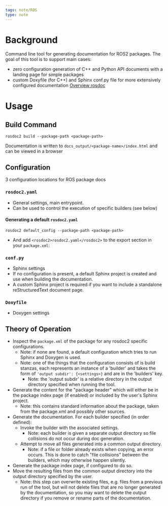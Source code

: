 ```yaml
---
tags: note/ROS
type: note
---
```

# Background
Command line tool for generating documentation for ROS2 packages.
The goal of this tool is to support main cases:
- zero configuration generation of C++ and Python API documents with a landing page for simple packages
- custom Doxyfile (for C++) and Sphinx conf.py file for more extensively configured documentation
[Overview rosdoc](https://docs.ros.org/en/rolling/How-To-Guides/Documenting-a-ROS-2-Package.html)

# Usage
## Build Command
```shell
rosdoc2 build --package-path <package-path>
```
Documentation is written to `docs_output/<package-name>/index.html` and can be viewed in a browser

## Configuration
3 configuration locations for ROS package docs
### `rosdoc2.yaml`
- General settings, main entrypoint.
- Can be used to control the execution of specific builders (see below)
#### Generating a default `rosdoc2.yaml`
```shell
rosdoc2 default_config --package-path <package-path>
```
- And add `<rosdoc2>rosdoc2.yaml</rosdoc2>` to the export section in your `package.xml`:
### `conf.py`
- Sphinx settings
- If no configuration is present, a default Sphinx project is created and use when building the documentation. 
- A custom Sphinx project is required if you want to include a standalone reStructuredText document page. 
### `Doxyfile`
- Doxygen settings

## Theory of Operation
- Inspect the `package.xml` of the package for any rosdoc2 specific configurations.
    - Note: if none are found, a default configuration which tries to run Sphinx and Doxygen is used.
    - Note: one of the things that the configuration consists of is build stanzas, each represents an instance of a 'builder' and takes the form of `'output subdir': {<settings>}` and are in the 'builders' key.
        - Note: the 'output subdir' is a relative directory in the output directory specified when running the tool.
- Generate the content for the "package header" which will either be in the package index page (if enabled) or included by the user's Sphinx project.
    - Note: this contains standard information about the package, taken from the package.xml and possibly other sources.
- Generate the documentation. For each builder specified (in order defined):
    - Invoke the builder with the associated settings.
        - Note: each builder is given a separate output directory so file collisions do not occur during doc generation.
    - Attempt to move all files generated into a common output directory.
        - Note: if a file or folder already exists when copying, an error occurs. This is done to catch "file collisions" between the builders, which may otherwise happen silently.
- Generate the package index page, if configured to do so.
- Move the resulting files from the common output directory into the output directory specified by the user.
    - Note: this step can overwrite existing files, e.g. files from a previous run of the tool, but will not delete files that are no longer generated by the documentation, so you may want to delete the output directory if you remove or rename parts of the documentation.
